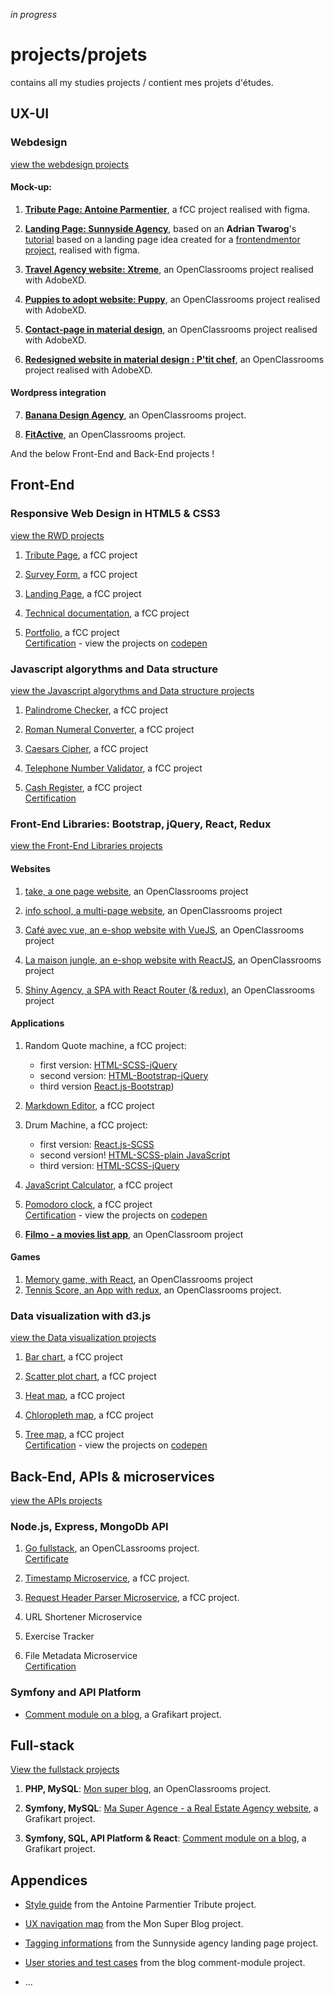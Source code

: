 *in progress*

# projects/projets
contains all my studies projects / contient mes projets d'études.


## UX-UI
### Webdesign
[view the webdesign projects](https://github.com/s-manguy/projects/tree/main/webdesign)

#### Mock-up:
1. **[Tribute Page: Antoine Parmentier](https://github.com/s-manguy/projects/tree/main/webdesign/antoine-parmentier_tribute-page)**, a fCC project realised with figma. 


3. **[Landing Page: Sunnyside Agency](https://github.com/s-manguy/projects/blob/main/webdesign/sunnyside-agency_landing-page)**, based on an **Adrian Twarog**'s [tutorial](https://www.freecodecamp.org/news/figma-crash-course/) based on a landing page idea created for a [frontendmentor project](https://www.frontendmentor.io/solutions/sunnyside-agency-landing-page-mVy7o6ijV), realised with figma. 
4. **[Travel Agency website: Xtreme](https://github.com/s-manguy/projects/tree/main/webdesign/xtreme_website)**, an OpenClassrooms project realised with AdobeXD.
5. **[Puppies to adopt website: Puppy](https://github.com/s-manguy/projects/tree/main/webdesign/puppy_website)**, an OpenClassrooms project realised with AdobeXD.
6. **[Contact-page in material design](https://github.com/s-manguy/projects/tree/main/webdesign/material-design-contact-page)**, an OpenClassrooms project realised with AdobeXD.
7. **[Redesigned website in material design : P'tit chef](https://github.com/s-manguy/projects/tree/main/webdesign/p-tit-chef-website-redesigned-in-material-design)**, an OpenClassrooms project realised with AdobeXD.

#### Wordpress integration
7. **[Banana Design Agency](https://github.com/s-manguy/projects/tree/main/webdesign/banana-design)**, an OpenClassrooms project.


9. **[FitActive](https://github.com/s-manguy/projects/tree/main/webdesign/fitactive)**, an OpenClassrooms project.

And the below Front-End and Back-End projects !

## Front-End

### Responsive Web Design in HTML5 & CSS3
[view the RWD projects](https://github.com/s-manguy/projects/tree/main/RWD)

1. [Tribute Page](https://github.com/s-manguy/projects/tree/main/RWD/fcc-01-tribute-page), a fCC project


3. [Survey Form](https://github.com/s-manguy/projects/tree/main/RWD/fcc-02-survey-form), a fCC project
4. [Landing Page](https://github.com/s-manguy/projects/tree/main/RWD/fcc-03-landing-page), a fCC project
5. [Technical documentation](https://github.com/s-manguy/projects/tree/main/RWD/fcc-04-technical-documentation), a fCC project
6. [Portfolio](https://github.com/s-manguy/projects/tree/main/RWD/fcc-05-portfolio), a fCC project  
[Certification](https://www.freecodecamp.org/certification/fcc3ab085a4-3e2d-4160-a445-50914111cc0d/responsive-web-design)  -   view the projects on [codepen](https://codepen.io/collection/jbzoPL)

### Javascript algorythms and Data structure
[view the Javascript algorythms and Data structure projects](https://github.com/s-manguy/projects/tree/main/javascript-algorythms-and-data-structures)

1. [Palindrome Checker](https://github.com/s-manguy/projects/tree/main/javascript-algorythms-and-data-structures/01-palindrome-checker), a fCC project


3. [Roman Numeral Converter](https://github.com/s-manguy/projects/tree/main/javascript-algorythms-and-data-structures/02-roman-numeral-converter), a fCC project
4. [Caesars Cipher](https://github.com/s-manguy/projects/tree/main/javascript-algorythms-and-data-structures/03-caesars-cipher), a fCC project
5. [Telephone Number Validator](https://github.com/s-manguy/projects/tree/main/javascript-algorythms-and-data-structures/04-telephone-number-validator), a fCC project
6. [Cash Register](https://github.com/s-manguy/projects/tree/main/javascript-algorythms-and-data-structures/05-cash-register), a fCC project  
[Certification](https://www.freecodecamp.org/certification/fcc3ab085a4-3e2d-4160-a445-50914111cc0d/javascript-algorithms-and-data-structures)  


### Front-End Libraries: Bootstrap, jQuery, React, Redux
[view the Front-End Libraries projects](https://github.com/s-manguy/projects/tree/main/front-end-libraries)

#### Websites  
1. [take, a one page website](https://github.com/s-manguy/projects/tree/main/front-end-libraries/oc-01-onepage-website), an OpenClassrooms project


3. [info school, a multi-page website](https://github.com/s-manguy/projects/tree/main/front-end-libraries/oc-02-website-InfoSchool), an OpenClassrooms project
4. [Café avec vue, an e-shop website with VueJS](https://github.com/s-manguy/projects/tree/main/front-end-libraries/oc_cafe-avec-vue-shoppingcart), an OpenClassrooms project
5. [La maison jungle, an e-shop website with ReactJS](https://github.com/s-manguy/projects/tree/main/front-end-libraries/oc-04-la-maison-jungle), an OpenClassrooms project  
6. [Shiny Agency, a SPA with React Router (& redux)](https://github.com/s-manguy/projects/tree/main/front-end-libraries/oc-05-shiny-agency), an OpenClassrooms project

#### Applications  
1. Random Quote machine, a fCC project:
    * first version: [HTML-SCSS-jQuery](https://github.com/s-manguy/projects/tree/main/front-end-libraries/fcc-01-randomquote-version-01-html-scss-jquery)
    * second version: [HTML-Bootstrap-jQuery](https://github.com/s-manguy/projects/tree/main/front-end-libraries/fcc-01-randomquote-version-02-bootstrap-jquery)
    * third version [React.js-Bootstrap](https://github.com/s-manguy/projects/tree/main/front-end-libraries/fcc-01-randomquote-version-03-react-bootstrap))


2. [Markdown Editor](https://github.com/s-manguy/projects/tree/main/front-end-libraries/fcc-02-markdown-previewer), a fCC project
3. Drum Machine, a fCC project:
    * first version: [React.js-SCSS](https://github.com/s-manguy/projects/tree/main/front-end-libraries/fcc-03-drum-machine-version-01-react)
    * second version! [HTML-SCSS-plain JavaScript](https://github.com/s-manguy/projects/tree/main/front-end-libraries/fcc-03-drum-machine-version-02-plainjavascript)
    * third version: [HTML-SCSS-jQuery](https://github.com/s-manguy/projects/tree/main/front-end-libraries/fcc-03-drum-machine-version-03-jquery)
4. [JavaScript Calculator](https://github.com/s-manguy/projects/tree/main/front-end-libraries/fcc-04-javascript-calculator), a fCC project
5. [Pomodoro clock](https://github.com/s-manguy/projects/tree/main/front-end-libraries/fcc-05-pomodoro-clock), a fCC project  
[Certification](https://www.freecodecamp.org/certification/fcc3ab085a4-3e2d-4160-a445-50914111cc0d/front-end-libraries)  -   view the projects on [codepen](https://codepen.io/collection/JGKqjx)
6. **[Filmo - a movies list app](https://github.com/s-manguy/projects/tree/main/front-end-libraries/oc-08-filmo-utiliser-les-design-patterns)**, an OpenClassroom project

#### Games
1. [Memory game, with React](https://github.com/s-manguy/projects/tree/main/front-end-libraries/oc-03-memory-game), an OpenClassrooms project
2. [Tennis Score, an App with redux](https://github.com/s-manguy/projects/tree/main/front-end-libraries/oc-06-tennis-score-redux), an OpenClassrooms project.

### Data visualization with d3.js
[view the Data visualization projects](https://github.com/s-manguy/projects/tree/main/data-visualization) 

1. [Bar chart](https://github.com/s-manguy/projects/tree/main/data-visualization/fcc-01-barchart-RWD), a fCC project


3. [Scatter plot chart](https://github.com/s-manguy/projects/tree/main/data-visualization/fcc-02-scatterplot-RWD), a fCC project
4. [Heat map](https://github.com/s-manguy/projects/tree/main/data-visualization/fcc-03-heatmap), a fCC project
5. [Chloropleth map](https://github.com/s-manguy/projects/tree/main/data-visualization/fcc-04-choroplethmap-RWD), a fCC project
6. [Tree map](https://github.com/s-manguy/projects/tree/main/data-visualization/fcc-05-treemapdiagram-3datasets), a fCC project  
[Certification](https://www.freecodecamp.org/certification/fcc3ab085a4-3e2d-4160-a445-50914111cc0d/data-visualization)  -   view the projects on [codepen](https://codepen.io/collection/zxBQGa)  

## Back-End, APIs & microservices
[view the APIs projects](https://github.com/s-manguy/projects/tree/main/APIs-microservices)

### Node.js, Express, MongoDb API
1. [Go fullstack](https://github.com/s-manguy/projects/tree/main/APIs-microservices/go-fullstack), an OpenCLassrooms project.  
[Certificate](https://github.com/s-manguy/diploma/blob/main/WEB-DEVELOPPER/certificate-node-express-mongodb-6767157116.pdf)  


3. [Timestamp Microservice](https://github.com/s-manguy/projects/tree/main/APIs-microservices/fcc-01-timestamp), a fCC project.
4. [Request Header Parser Microservice](https://github.com/s-manguy/projects/tree/main/APIs-microservices/fcc-02-requestheaderparser), a fCC project.  
5. URL Shortener Microservice 
6. Exercise Tracker 
7. File Metadata Microservice  
[Certification]()

### Symfony and API Platform
* [Comment module on a blog](https://github.com/s-manguy/projects/tree/main/fullstack/comment-module), a Grafikart project.

## Full-stack
[View the fullstack projects](https://github.com/s-manguy/projects/tree/main/fullstack)
1. **PHP, MySQL**: [Mon super blog](https://github.com/s-manguy/projects/tree/main/fullstack/mon-super-blog), an OpenClassrooms project.


3. **Symfony, MySQL**: [Ma Super Agence - a Real Estate Agency website](https://github.com/s-manguy/projects/tree/main/fullstack/ma-super-agence), a Grafikart project.
4. **Symfony, SQL, API Platform & React**: [Comment module on a blog](https://github.com/s-manguy/projects/tree/main/fullstack/comment-module), a Grafikart project.


## Appendices
* [Style guide](https://github.com/s-manguy/projects/blob/main/webdesign/antoine-parmentier_tribute-page/Assets/Exports/Mobile%20version.png) from the Antoine Parmentier Tribute project.


* [UX navigation map](https://github.com/s-manguy/projects/blob/main/appendices/blog-PHP_navigation_UX_sandrine_manguy.pdf) from the Mon Super Blog project.
* [Tagging informations](https://github.com/s-manguy/projects/blob/main/webdesign/sunnyside-agency_landing-page/Assets/Exports%20and%20captures/Sunnyside_Accessibility%20notes_ms.png) from the Sunnyside agency landing page project.
* [User stories and test cases](https://github.com/s-manguy/projects/blob/main/appendices/User%20storie.pdf) from the blog comment-module project.
* ...
